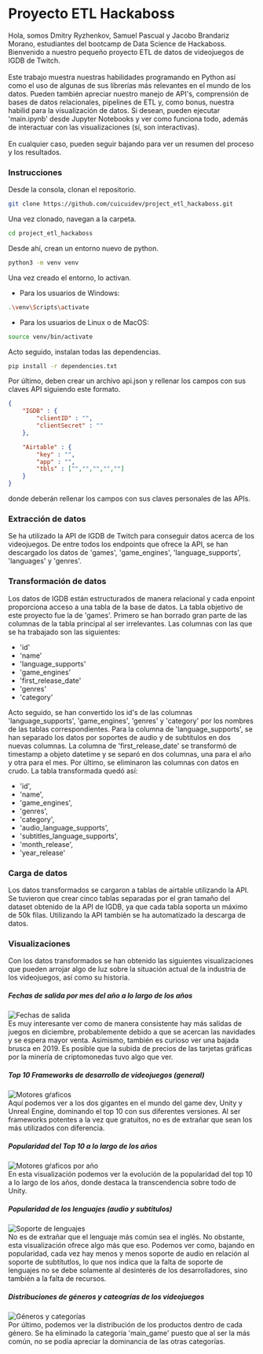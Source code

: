 # Proyecto ETL Hackaboss
Hola, somos Dmitry Ryzhenkov, Samuel Pascual y Jacobo Brandariz Morano, estudiantes del bootcamp de Data Science de Hackaboss. Bienvenido a nuestro pequeño proyecto ETL de datos de videojuegos de IGDB de Twitch. <br><br>
Este trabajo muestra nuestras habilidades programando en Python así como el uso de algunas de sus librerías más relevantes en el mundo de los datos. Pueden también apreciar nuestro manejo de API's, comprensión de bases de datos relacionales, pipelines de ETL y, como bonus, nuestra habilid para la visualización de datos. Si desean, pueden ejecutar 'main.ipynb' desde Jupyter Notebooks y ver como funciona todo, además de interactuar con las visualizaciones (sí, son interactivas).<br><br>
En cualquier caso, pueden seguir bajando para ver un resumen del proceso y los resultados.

### Instrucciones
Desde la consola, clonan el repositorio.
```sh
git clone https://github.com/cuicuidev/project_etl_hackaboss.git

```
Una vez clonado, navegan a la carpeta.
```sh
cd project_etl_hackaboss
```
Desde ahí, crean un entorno nuevo de python.
```sh
python3 -m venv venv
```
Una vez creado el entorno, lo activan.
- Para los usuarios de Windows:
```sh
.\venv\Scripts\activate
```
- Para los usuarios de Linux o de MacOS:
```sh
source venv/bin/activate
```
Acto seguido, instalan todas las dependencias.
```sh
pip install -r dependencies.txt
```
Por último, deben crear un archivo api.json y rellenar los campos con sus claves API siguiendo este formato.
```json
{
    "IGDB" : {
        "clientID" : "",
        "clientSecret" : ""
    },

    "Airtable" : {
        "key" : "",
        "app" : "",
        "tbls" : ["","","","",""]
    }
}
```
donde deberán rellenar los campos con sus claves personales de las APIs.

### Extracción de datos
Se ha utilizado la API de IGDB de Twitch para conseguir datos acerca de los videojuegos.
De entre todos los endpoints que ofrece la API, se han descargado los datos de 'games', 'game_engines', 'language_supports', 'languages' y 'genres'.

### Transformación de datos
Los datos de IGDB están estructurados de manera relacional y cada enpoint proporciona acceso a una tabla de la base de datos. La tabla objetivo de este proyecto fue la de 'games'.
Primero se han borrado gran parte de las columnas de la tabla principal al ser irrelevantes. Las columnas con las que se ha trabajado son las siguientes:
- 'id'
- 'name'
- 'language_supports'
- 'game_engines'
- 'first_release_date'
- 'genres'
- 'category'

Acto seguido, se han convertido los id's de las columnas 'language_supports', 'game_engines', 'genres' y 'category' por los nombres de las tablas correspondientes.
Para la columna de 'language_supports', se han separado los datos por soportes de audio y de subtítulos en dos nuevas columnas.
La columna de 'first_release_date' se transformó de timestamp a objeto datetime y se separó en dos columnas, una para el año y otra para el mes.
Por último, se eliminaron las columnas con datos en crudo. La tabla transformada quedó así:
- 'id',
- 'name',
- 'game_engines',
- 'genres',
- 'category',
- 'audio_language_supports',
- 'subtitles_language_supports',
- 'month_release',
- 'year_release'

### Carga de datos
Los datos transformados se cargaron a tablas de airtable utilizando la API. Se tuvieron que crear cinco tablas separadas por el gran tamaño del dataset obtenido de la API de IGDB, ya que cada tabla soporta un máximo de 50k filas. Utilizando la API también se ha automatizado la descarga de datos.

### Visualizaciones
Con los datos transformados se han obtenido las siguientes visualizaciones que pueden arrojar algo de luz sobre la situación actual de la industria de los videojuegos, así como su historia.

##### Fechas de salida por mes del año a lo largo de los años
![Fechas de salida](vis/releases_fig.png)<br>
Es muy interesante ver como de manera consistente hay más salidas de juegos en diciembre, probablemente debido a que se acercan las navidades y se espera mayor venta.
Asimismo, también es curioso ver una bajada brusca en 2019. Es posible que la subida de precios de las tarjetas gráficas por la minería de criptomonedas tuvo algo que ver.
##### Top 10 Frameworks de desarrollo de videojuegos (general)
![Motores gŕaficos](vis/engines_fig.png)<br>
Aquí podemos ver a los dos gigantes en el mundo del game dev, Unity y Unreal Engine, dominando el top 10 con sus diferentes versiones. Al ser frameworks potentes a la vez que gratuitos, no es de extrañar que sean los más utilizados con diferencia.
##### Popularidad del Top 10 a lo largo de los años
![Motores gŕaficos por año](vis/engines_years_fig.png)<br>
En esta visualización podemos ver la evolución de la popularidad del top 10 a lo largo de los años, donde destaca la transcendencia sobre todo de Unity.
##### Popularidad de los lenguajes (audio y subtitulos)
![Soporte de lenguajes](vis/languages_fig.png)<br>
No es de extrañar que el lenguaje más común sea el inglés. No obstante, esta visualización ofrece algo más que eso. Podemos ver como, bajando en popularidad, cada vez hay menos y menos soporte de audio en relación al soporte de subtítutlos, lo que nos indica que la falta de soporte de lenguajes no se debe solamente al desinterés de los desarrolladores, sino también a la falta de recursos.
##### Distribuciones de géneros y cateogrías de los videojuegos
![Géneros y categorías](vis/genres_categories_fig.png)<br>
Por último, podemos ver la distribución de los productos dentro de cada género. Se ha eliminado la categoría 'main_game' puesto que al ser la más común, no se podía apreciar la dominancia de las otras categorías.
